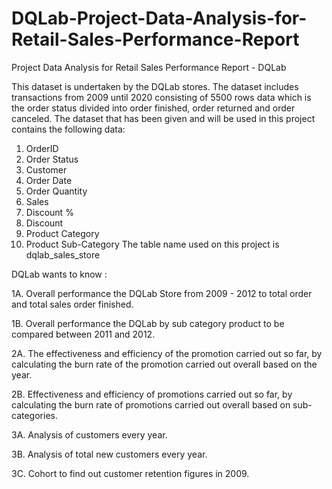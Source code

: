 # DQLab-Project-Data-Analysis-for-Retail-Sales-Performance-Report
Project Data Analysis for Retail Sales Performance Report - DQLab 

This dataset is undertaken by the DQLab stores. The dataset  includes transactions from 2009 until 2020 consisting of 5500 rows data which is the order status divided into order finished, order returned and order canceled. 
The dataset that has been given and will be used in this project contains the following data:
  1. OrderID
  2. Order Status
  3. Customer
  4. Order Date
  5. Order Quantity
  6. Sales
  7. Discount %
  8. Discount
  9. Product Category
  10. Product Sub-Category
The table name used on this project is dqlab_sales_store

DQLab wants to know :

  1A. Overall performance the DQLab Store from 2009 - 2012 to total order and total sales order finished.
  
  1B. Overall performance the DQLab by sub category product to be compared between 2011 and 2012.
  
  2A. The effectiveness and efficiency of the promotion carried out so far, by calculating the burn rate of the promotion carried out overall based on the year.
  
  2B. Effectiveness and efficiency of promotions carried out so far, by calculating the burn rate of promotions carried out overall based on sub-categories.
  
  3A. Analysis of customers every year.
  
  3B. Analysis of total new customers every year.
  
  3C. Cohort to find out customer retention figures in 2009.
